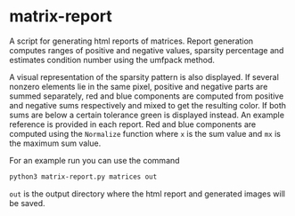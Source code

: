 # matrix-report

A script for generating html reports of matrices. Report generation computes
ranges of positive and negative values, sparsity percentage and estimates
condition number using the umfpack method.

A visual representation of the sparsity pattern is also displayed. If several
nonzero elements lie in the same pixel, positive and negative parts are summed
separately, red and blue components are computed from positive and negative
sums respectively and mixed to get the resulting color. If both sums are below
a certain tolerance green is displayed instead. An example reference is
provided in each report. Red and blue components are computed using the
`Normalize` function where `x` is the sum value and `mx` is the maximum sum
value.

For an example run you can use the command
```sh
python3 matrix-report.py matrices out
```
`out` is the output directory where the html report and generated images will
be saved.
